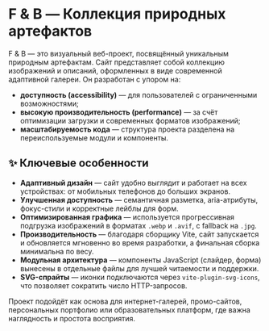 # F & B — Коллекция природных артефактов

F & B — это визуальный веб-проект, посвящённый уникальным природным артефактам. Сайт представляет собой коллекцию изображений и описаний, оформленных в виде современной адаптивной галереи. Он разработан с упором на:

- **доступность (accessibility)** — для пользователей с ограниченными возможностями;
- **высокую производительность (performance)** — за счёт оптимизации загрузки и современных форматов изображений;
- **масштабируемость кода** — структура проекта разделена на переиспользуемые модули и компоненты.

## ✨ Ключевые особенности

- **Адаптивный дизайн** — сайт удобно выглядит и работает на всех устройствах: от мобильных телефонов до больших экранов.
- **Улучшенная доступность** — семантичная разметка, aria-атрибуты, фокус-стили и корректные лейблы для форм.
- **Оптимизированная графика** — используется прогрессивная подгрузка изображений в форматах `.webp` и `.avif`, с fallback на `.jpg`.
- **Производительность** — благодаря сборщику Vite, сайт запускается и обновляется мгновенно во время разработки, а финальная сборка минимальна по весу.
- **Модульная архитектура** — компоненты JavaScript (слайдер, форма) вынесены в отдельные файлы для лучшей читаемости и поддержки.
- **SVG-спрайты** — иконки подключаются через `vite-plugin-svg-icons`, что позволяет сократить число HTTP-запросов.

Проект подойдёт как основа для интернет-галерей, промо-сайтов, персональных портфолио или образовательных платформ, где важна наглядность и простота восприятия.